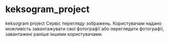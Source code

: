# keksogram_project
keksogram project
Cервіс перегляду зображень. Користувачам надано можливість завантажувати свої фотографії або переглядати фотографії, завантажені раніше іншими користувачами.